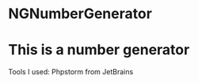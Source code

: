 # NGNumberGenerator
# This is a number generator


<p>
Tools I used:
  Phpstorm from JetBrains
</p>

